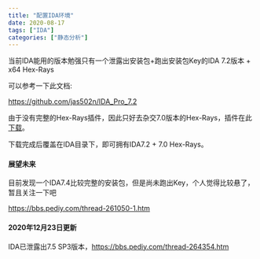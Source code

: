 ```yaml
---
title: "配置IDA环境"
date: 2020-08-17
tags: ["IDA"]
categories: ["静态分析"]
---
```

当前IDA能用的版本勉强只有一个泄露出安装包+跑出安装包Key的IDA 7.2版本 + x64 Hex-Rays

可以参考一下此文档:

https://github.com/jas502n/IDA_Pro_7.2



由于没有完整的Hex-Rays插件，因此只好去杂交7.0版本的Hex-Rays，插件在此[下载](https://github.com/fjxisba/GithubDropBox/releases/download/HexRays/XRayDecompiers7.0-Extended.V2.rar)。



下载完成后覆盖在IDA目录下，即可拥有IDA7.2 + 7.0 Hex-Rays。



#### 展望未来

目前发现一个IDA7.4比较完整的安装包，但是尚未跑出Key，个人觉得比较悬了，暂且关注一下吧

https://bbs.pediy.com/thread-261050-1.htm



#### 2020年12月23日更新

IDA已泄露出7.5 SP3版本，https://bbs.pediy.com/thread-264354.htm